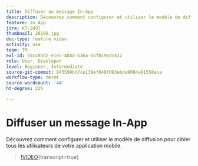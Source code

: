 ```yaml
---
title: Diffuser un message In-App
description: Découvrez comment configurer et utiliser le modèle de diffusion pour cibler tous les utilisateurs de votre application mobile.
feature: In App
jira: KT-2497
thumbnail: 26199.jpg
doc-type: feature video
activity: use
team: TM
exl-id: 55cc83d2-e1ec-488d-b36a-b5f8c96dc412
role: User, Developer
level: Beginner, Intermediate
source-git-commit: 943599bd7ce139ef846f093ebda9084a91550aca
workflow-type: tm+mt
source-wordcount: '44'
ht-degree: 22%

---
```


# Diffuser un message In-App

Découvrez comment configurer et utiliser le modèle de diffusion pour cibler tous les utilisateurs de votre application mobile.

>[!VIDEO](https://video.tv.adobe.com/v/26199?learn=on){transcript=true}
